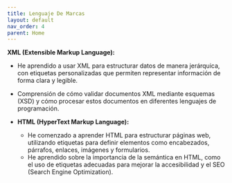 ```yaml
---
title: Lenguaje De Marcas
layout: default
nav_order: 4
parent: Home
---
```


 **XML (Extensible Markup Language):**
  - He aprendido a usar XML para estructurar datos de manera jerárquica, con etiquetas personalizadas que permiten representar información de forma clara y legible.
  - Comprensión de cómo validar documentos XML mediante esquemas (XSD) y cómo procesar estos documentos en diferentes lenguajes de programación.

- **HTML (HyperText Markup Language):**
  - He comenzado a aprender HTML para estructurar páginas web, utilizando etiquetas para definir elementos como encabezados, párrafos, enlaces, imágenes y formularios.
  - He aprendido sobre la importancia de la semántica en HTML, como el uso de etiquetas adecuadas para mejorar la accesibilidad y el SEO (Search Engine Optimization).

